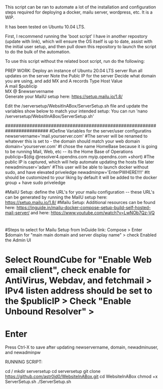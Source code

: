 This script can be ran to automate a lot of the installation and configuration steps required for deploying a docker, mailu server, wordpress, etc.  It is a WIP.

It has been tested on Ubuntu 10.04 LTS.  

First, I recommend running the 'boot script' I have in another repostory (update with link), which will ensure the OS itself is up to date, assist with the initial user setup, and then pull down this repository to launch the script to do the bulk of the automation.  

To use this script without the related boot script, run do the following: 

PREP WORK: 
Deploy an instance of Ubuntu 20.04 LTS server
Run all updates on the server
Note the Publc IP for the server
Decide what domain you are using, and add MX and A records
  Type		Host		Value		
    A		mail		$publicip	
    MX		@		$newservername		
Generate your MailU setup here: https://setup.mailu.io/1.8/ 

Edit the /serversetup/WebsitInABox/ServerSetup.sh file and update the variables show below to match your intended setup:
You can run 'nano /serversetup/WebsitInABox/ServerSetup.sh'


########################################################################
#Define Variables for the server/user configuratins
newservername='mail.yourserver.com'					#The server will be renamed to whatever this is set to - the domain should match your web domain
domain='yourserver.com'									#I chose the name HomeBase because it is going to be running Mail, Web, etc -- its the Home Base of Operations
publicip=$(dig @resolver4.opendns.com myip.opendns.com +short)  #The public IP is captured, which will help automate updating the hosts file later
newadminuser='adam'  											#This user will be able to launch docker without sudo, and have elevated priveledge
newadminpw='EnterPWHERE!!!!'								#It should be customized to your liking by default it will be added to the docker group + have sudo priveledge								
	
#MailU Setup: define the URL's for your mailu configuration -- these URL's can be generated by running the MailU setup here: https://setup.mailu.io/1.8/ 
#Mailu Setup: Additional resources can be found here: https://inguide.in/mailu-docker-compose-setup-build-self-hosted-mail-server/ and here:  https://www.youtube.com/watch?v=LwNOb7Qz-VQ
#
#Steps to select for Mailu Setup from InGuide link: Compose > Enter $domain for "main main domain and server display name" > check Enabled the Admin UI
#  Select RoundCube for "Enable Web email client", check enable for AntiVirus, Webdav, and fetchmail > IPv4 listen address should be set to the $publicIP > Check "Enable Unbound Resolver" >
#  Enter 

Press Ctrl-X to save after updating newservername, domain, newadminuser, and newadminpw

RUNNING SCRIPT:

cd /
mkdir serversetup
cd serversetup
git clone https://github.com/astr0id0/WebsiteInABox.git
cd WebsiteInABox
chmod +x ServerSetup.sh
./ServerSetup.sh

